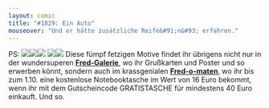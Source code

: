 ```yaml
---
layout: comic
title: "#1829: Ein Auto"
mouseover: "Und er hätte zusätzliche Reife&#91;n&#93; erfahren."
---
```


PS:
<img src="http://www.fonflatter.de/bilder/tortenfred_zuss.jpg"><img src="http://www.fonflatter.de/bilder/blumenfred_zuss.jpg"><img src="http://www.fonflatter.de/bilder/wurmkaefer_zuss.jpg">
<img src="http://www.fonflatter.de/bilder/guerteltier_zuss.jpg"><img src="http://www.fonflatter.de/bilder/sternherzfred_zuss.jpg">
Diese fümpf fetzigen Motive findet ihr übrigens nicht nur in der wundersuperen <a href="http://fonflatter.mygall.net/"><strong>Fred-Galerie</strong></a>, wo ihr Grußkarten und Poster und so erwerben könnt, sondern auch im krassgenialen <a href="http://fred-o-mat.spreadshirt.net/"><strong>Fred-o-maten</strong></a>, wo ihr bis zum 1.10. eine kostenlose Notebooktasche im Wert von 16 Euro bekommt, wenn ihr mit dem Gutscheincode GRATISTASCHE für mindestens 40 Euro einkauft.
Und so.
